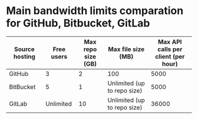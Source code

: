 # Main bandwidth limits comparation for GitHub, Bitbucket, GitLab

| Source hosting | Free users | Max repo size (GB) | Max file size (MB) | Max API calls per client (per hour) |
| ------------- | ------------- | ------------- | ------------- | ------------- | 
| GitHub | 3 | 2 | 100 | 5000 |
| BitBucket | 5 | 1 | Unlimited (up to repo size) | 5000 |
| GitLab | Unlimited | 10 | Unlimited (up to repo size) | 36000 |
